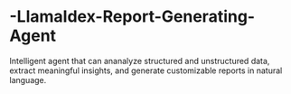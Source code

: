 # -LlamaIdex-Report-Generating-Agent
 Intelligent agent that can ananalyze structured and unstructured data, extract meaningful insights, and generate customizable reports in natural language. 
